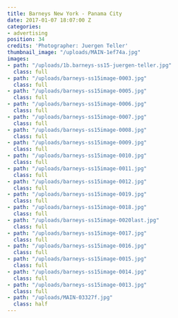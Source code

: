 ```yaml
---
title: Barneys New York - Panama City
date: 2017-01-07 18:07:00 Z
categories:
- advertising
position: 34
credits: 'Photographer: Juergen Teller'
thumbnail_image: "/uploads/MAIN-1ef74a.jpg"
images:
- path: "/uploads/1b.barneys-ss15-juergen-teller.jpg"
  class: full
- path: "/uploads/barneys-ss15image-0003.jpg"
  class: full
- path: "/uploads/barneys-ss15image-0005.jpg"
  class: full
- path: "/uploads/barneys-ss15image-0006.jpg"
  class: full
- path: "/uploads/barneys-ss15image-0007.jpg"
  class: full
- path: "/uploads/barneys-ss15image-0008.jpg"
  class: full
- path: "/uploads/barneys-ss15image-0009.jpg"
  class: full
- path: "/uploads/barneys-ss15image-0010.jpg"
  class: full
- path: "/uploads/barneys-ss15image-0011.jpg"
  class: full
- path: "/uploads/barneys-ss15image-0012.jpg"
  class: full
- path: "/uploads/barneys-ss15image-0019.jpg"
  class: full
- path: "/uploads/barneys-ss15image-0018.jpg"
  class: full
- path: "/uploads/barneys-ss15image-0020last.jpg"
  class: full
- path: "/uploads/barneys-ss15image-0017.jpg"
  class: full
- path: "/uploads/barneys-ss15image-0016.jpg"
  class: full
- path: "/uploads/barneys-ss15image-0015.jpg"
  class: full
- path: "/uploads/barneys-ss15image-0014.jpg"
  class: full
- path: "/uploads/barneys-ss15image-0013.jpg"
  class: full
- path: "/uploads/MAIN-03327f.jpg"
  class: half
---
```


